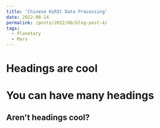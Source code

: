 ```yaml
---
title: 'Chinese HiRIC Data Processing'
date: 2022-08-14
permalink: /posts/2022/08/blog-post-4/
tags:
  - Planetary
  - Mars
---
```


Headings are cool
======

You can have many headings
======

Aren't headings cool?
------
